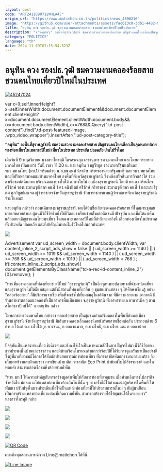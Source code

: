 ```yaml
---
layout: post
code: "ART2411090712WHLA4J"
origin_url: "https://www.matichon.co.th/politics/news_4890216"
image: "https://github.com/user-attachments/assets/fac613c8-3db1-4482-92f8-0586e322c94c"
title: "อนุทิน ควง รองปธ.วุฒิ ชมความงามคลองร้อยสาย ชวนคนไทยเที่ยวปีใหม่ในประเทศ"
description: "\"อนุทิน\" ลงพื้นที่สุราษฎร์ธานี ชมความสวยงามคลองร้อยสาย เชิญชวนคนไทยเลือกเป็นจุดหมายปลายทางท่องเที่ยวในเทศกาลปีใหม่ เที่ยวในประเทศ ประหยัด ปลอดภัย เงินไม่รั่วไหล"
category: "POLITICS"
language: "th"
date: 2024-11-09T07:15:54.523Z
---
```


# อนุทิน ควง รองปธ.วุฒิ ชมความงามคลองร้อยสาย ชวนคนไทยเที่ยวปีใหม่ในประเทศ

[![](https://www.matichon.co.th/wp-content/uploads/2024/11/45247024.jpg "45247024")](https://www.matichon.co.th/wp-content/uploads/2024/11/45247024.jpg)

var x=0;self.innerHeight?x=self.innerWidth:document.documentElement&&document.documentElement.clientHeight?x=document.documentElement.clientWidth:document.body&&(x=document.body.clientWidth),x<=768&&jQuery(".td-post-content").find(".td-post-featured-image, .wpb\_video\_wrapper").insertAfter(".ud-post-category-title");

**“อนุทิน” ลงพื้นที่สุราษฎร์ธานี ชมความสวยงามคลองร้อยสาย เชิญชวนคนไทยเลือกเป็นจุดหมายปลายทางท่องเที่ยวในเทศกาลปีใหม่ เที่ยวในประเทศ ประหยัด ปลอดภัย เงินไม่รั่วไหล**

เมื่อวันที่ 9 พฤศจิกายน นางสาวไตรศุลี ไตรสรณกุล เลขานุการ รมว.มหาดไทย และโฆษกกระทรวงมหาดไทย เปิดเผยว่า วันนี้ เวลา 11.00 น. นายอนุทิน ชาญวีรกูล รองนายกรัฐมนตรีและ รมว.มหาดไทย (มท.1) พร้อมด้วย น.ส.ธนนนท์ นิรามิษ ภริยารองนายกรัฐมนตรี และ รมว.มหาดไทย และที่ปรึกษาสมาคมแม่บ้านมหาดไทย ลงพื้นที่จังหวัดสุราษฎร์ธานี ซึ่งหลังเสร็จสิ้นภารกิจแล้วได้ ร่วมลงเรือชมทัศนียภาพ บริเวณคลองบางใบไม้ ต.บางใบไม้ อ.เมืองสุราษฎร์ธานี โดยมี พล.อ.เกรียงไกร ศรีรักษ์ รองประธานวุฒิสภา คนที่ 1 ดร.คนึงนิตย์ ศรีรักษ์ ภริยารองประธานวุฒิสภา คนที่ 1 และนายธีรุตม์ ศุภวิบูลย์ผล รองผู้ว่าราชการจังหวัดสุราษฎร์ธานี รักษาราชการแทนผู้ว่าราชการจังหวัดสุราษฎร์ธานี ร่วมในคณะ

นายอนุทิน กล่าวว่า ก่อนเดินทางมาสุราษฎร์ธานี เคยได้ยินชื่อเสียงของคลองร้อยสาย ที่ไหลผ่านชุมชนเก่าแก่หลายตำบล ผู้คนมีวิถีชีวิตริมน้ำใช้ชีวิตอย่างเรียบง่ายตั้งแต่อดีตจนถึงปัจจุบัน และเมื่อได้มาเห็นแล้วอยากเชิญชวนคนไทยมาเที่ยว โดยเฉพาะเทศกาลปีใหม่ที่กำลังจะมาถึงนี้ เลือกท่องเที่ยวในประเทศ ทั้งประหยัด ปลอดภัย และที่สำคัญเงินทองไม่รั่วไหลไปนอกประเทศ

![](https://www.matichon.co.th/wp-content/uploads/2024/11/1077408_0.jpg)

Advertisement var ud\_screen\_width = document.body.clientWidth; var content\_inline\_2\_script\_ads\_show = false || ( ud\_screen\_width >= 1140 ) || ( ud\_screen\_width >= 1019 && ud\_screen\_width < 1140 ) || ( ud\_screen\_width >= 768 && ud\_screen\_width < 1019 ) || ( ud\_screen\_width < 768 ) ; if(!content\_inline\_2\_script\_ads\_show){ document.getElementsByClassName("td-a-rec-id-content\_inline\_2")\[0\].remove(); }

“ท่านที่มองหาสถานที่ท่องเที่ยวช่วงปีใหม่ “สุราษฎร์ธานี” เป็นอีกจุดหมายปลายทางที่น่ามาท่องเที่ยว และสุราษฎร์ฯ ไม่ได้มีแค่สมุย แต่ยังมีสถานที่ท่องเที่ยวอื่น ๆ ชุมชนเก่าแก่ต่าง ๆ ให้ศึกษาเรียนรู้ อย่าง “คลองร้อยสาย” ก็มีบริการแจวเรือ เพื่อที่จะเข้าไปเยี่ยมชมอุโมงค์ต้นจาก ที่มีความสวยงาม อากาศดี มีร้านอาหารตลอดแนวคลองที่เป็นอาหารพื้นเมืองของ จ.สุราษฎร์ธานี ทั้งอาหารทะเล อาหารเผ็ด ๆ ตามสไตล์ชาวปักษ์ใต้” นายอนุทิน กล่าว

โฆษกกระทรวงมหาดไทย กล่าวว่า คลองร้อยสาย เป็นชุมชนเก่าแก่ริมคลองในพื้นที่อำเภอเมืองสุราษฎร์ธานี จังหวัดสุราษฎร์ธานี มีเส้นทางคลองเล็กคลองน้อยนับร้อยสายเชื่อมต่อกัน ประกอบด้วย 6 ตำบล ได้แก่ ต.บางใบไม้ ,ต.บางชนะ, ต.คลองฉนาก, ต.บางโพธิ์, ต.บางไทร และ ต.คลองน้อย

![](https://www.matichon.co.th/wp-content/uploads/2024/11/1077416_0.jpg)

ปัจจุบันเป็นแหล่งท่องเที่ยวเชิงนิเวศ และยังคงใช้เรือเป็นพาหนะหลักในการสัญจรไปมา มีวิถีชีวิตของชาวประมงพื้นบ้านและชาวสวน และมีบ้านเรือนโบราณเก่าแก่กว่าร้อยปีที่ได้รับการดูแลรักษาเป็นอย่างดี ซึ่งผู้ที่มาเที่ยวชมมีโอกาสได้สัมผัสประสบการณ์การท่องเที่ยว ทั้งการสาธิตหัตถกรรมกะลามะพร้าว ลิงเก็บมะพร้าวและผักตบชวา การเขียนผ้าบาติก การสาธิต Eco Print ผ้าพิมพ์ใบไม้สีธรรมชาติ และในพลบค่ำ สามารถล่องเรือชมหิ่งห้อยยามค่ำคืน

“ท่าน มท.1 ให้ความสำคัญกับการสร้างมูลค่าเพิ่มให้กับการท่องเที่ยวชุมชน เมื่อท่านเดินทางไปภารกิจจังหวัดใด มักจะแวะไปแหล่งท่องเที่ยวท้องถิ่นในที่นั้น ๆ บางครั้งก็มีให้คำแนะนำผู้บริหารในพื้นที่ ให้พัฒนา ปรับปรุงในบางประเด็นเพื่อให้เป็นแหล่งท่องเที่ยวที่ให้ประสบการณ์ใหม่ ๆ กับผู้มาเยือน เป็นการสร้างแหล่งท่องเที่ยวแต่ละที่เกิดความยั่งยืน สามารถสร้างรายได้ให้ชุมชนได้ในระยะยาว” นางสาวไตรศุลี กล่าว

![](https://www.matichon.co.th/wp-content/uploads/2024/11/1077413_0.jpg)

![](https://www.matichon.co.th/wp-content/uploads/2024/11/1077414_0.jpg)

![](https://www.matichon.co.th/wp-content/uploads/2024/11/1077415_0.jpg)

![](https://www.matichon.co.th/wp-content/uploads/2024/11/1077416_0-1.jpg)

[![QR Code](https://www.matichon.co.th/wp-content/uploads/2023/07/wob1371z.jpg)](https://lin.ee/ht0nDxX)

เกาะติดทุกสถานการณ์จาก Line@matichon ได้ที่นี่

[![Line Image](https://www.matichon.co.th/wp-content/uploads/2023/07/th.png)](https://lin.ee/ht0nDxX)